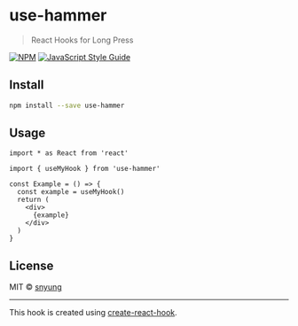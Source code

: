# use-hammer

> React Hooks for Long Press

[![NPM](https://img.shields.io/npm/v/use-hammer.svg)](https://www.npmjs.com/package/use-hammer) [![JavaScript Style Guide](https://img.shields.io/badge/code_style-standard-brightgreen.svg)](https://standardjs.com)

## Install

```bash
npm install --save use-hammer
```

## Usage

```tsx
import * as React from 'react'

import { useMyHook } from 'use-hammer'

const Example = () => {
  const example = useMyHook()
  return (
    <div>
      {example}
    </div>
  )
}
```

## License

MIT © [snyung](https://github.com/snyung)

---

This hook is created using [create-react-hook](https://github.com/hermanya/create-react-hook).
